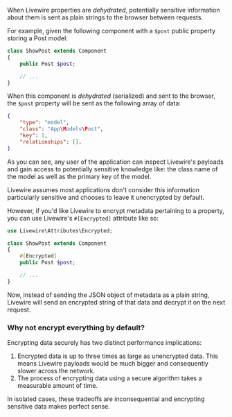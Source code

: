 
When Livewire properties are _dehydrated_, potentially sensitive information about them is sent as plain strings to the browser between requests.

For example, given the following component with a `$post` public property storing a Post model:

```php
class ShowPost extends Component
{
    public Post $post;

    // ...
}
```

When this component is _dehydrated_ (serialized) and sent to the browser, the `$post` property will be sent as the following array of data:

```json
{
    "type": "model",
    "class": "App\Models\Post",
    "key": 1,
    "relationships": [].
}
```

As you can see, any user of the application can inspect Livewire's payloads and gain access to potentially sensitive knowledge like: the class name of the model as well as the primary key of the model.

Livewire assumes most applications don't consider this information particularly sensitive and chooses to leave it unencrypted by default.

However, if you'd like Livewire to encrypt metadata pertaining to a property, you can use Livewire's `#[Encrypted]` attribute like so:

```php
use Livewire\Attributes\Encrypted;

class ShowPost extends Component
{
    #[Encrypted]
    public Post $post;

    // ...
}
```

Now, instead of sending the JSON object of metadata as a plain string, Livewire will send an encrypted string of that data and decrypt it on the next request.

### Why not encrypt everything by default?

Encrypting data securely has two distinct performance implications:

1) Encrypted data is up to three times as large as unencrypted data. This means Livewire payloads would be much bigger and consequently slower across the network.
2) The process of encrypting data using a secure algorithm takes a measurable amount of time.

In isolated cases, these tradeoffs are inconsequential and encrypting sensitive data makes perfect sense.
